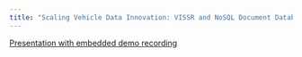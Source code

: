 ```yaml
---
title: "Scaling Vehicle Data Innovation: VISSR and NoSQL Document Databases"
---
```


[Presentation with embedded demo recording](https://docs.google.com/presentation/d/14av0O-JPzQ0N2rg1elAH5Bnq0IIzYu3P/edit?slide=id.p1#slide=id.p1)

